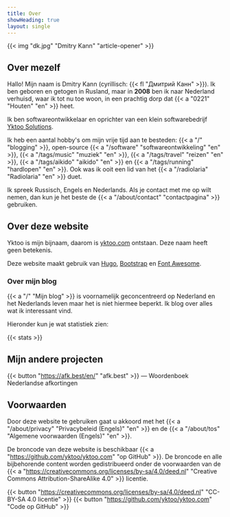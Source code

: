```yaml
---
title: Over
showHeading: true
layout: single
---
```


{{< img "dk.jpg" "Dmitry Kann" "article-opener" >}}

## Over mezelf

Hallo! Mijn naam is Dmitry Kann (cyrillisch: {{< fl "Дмитрий Канн" >}}). Ik ben geboren en getogen in Rusland, maar in **2008** ben ik naar Nederland verhuisd, waar ik tot nu toe woon, in een prachtig dorp dat {{< a "0221" "Houten" "en" >}} heet.

Ik ben softwareontwikkelaar en oprichter van een klein softwarebedrijf [Yktoo Solutions](https://yktoo.solutions).

Ik heb een aantal hobby's om mijn vrije tijd aan te besteden: {{< a "/" "blogging" >}}, open-source {{< a "/software" "softwareontwikkeling" "en" >}}, {{< a "/tags/music" "muziek" "en" >}}, {{< a "/tags/travel" "reizen" "en" >}}, {{< a "/tags/aikido" "aikido" "en" >}} en {{< a "/tags/running" "hardlopen" "en" >}}. Ook was ik ooit een lid van het {{< a "/radiolaria" "Radiolaria" "en" >}} duet.

Ik spreek Russisch, Engels en Nederlands. Als je contact met me op wilt nemen, dan kun je het beste de {{< a "/about/contact" "contactpagina" >}} gebruiken.

## Over deze website

Yktoo is mijn bijnaam, daarom is <u>yktoo.com</u> ontstaan. Deze naam heeft geen betekenis.

Deze website maakt gebruik van [Hugo](https://gohugo.io/), [Bootstrap](http://getbootstrap.com/) en [Font Awesome](https://fontawesome.com/).

### Over mijn blog

{{< a "/" "Mijn blog" >}} is voornamelijk geconcentreerd op Nederland en het Nederlands leven maar het is niet hiermee beperkt. Ik blog over alles wat ik interessant vind.

Hieronder kun je wat statistiek zien:

{{< stats >}}

## Mijn andere projecten

{{< button "https://afk.best/en/" "afk.best" >}} — Woordenboek Nederlandse afkortingen

## Voorwaarden

Door deze website te gebruiken gaat u akkoord met het {{< a "/about/privacy" "Privacybeleid (Engels)" "en" >}} en de {{< a "/about/tos" "Algemene voorwaarden (Engels)" "en" >}}.

De broncode van deze website is beschikbaar {{< a "https://github.com/yktoo/yktoo.com" "op GitHub" >}}. De broncode en alle bijbehorende content worden gedistribueerd onder de voorwaarden van de {{< a "https://creativecommons.org/licenses/by-sa/4.0/deed.nl" "Creative Commons Attribution-ShareAlike 4.0" >}} licentie.

{{< button "https://creativecommons.org/licenses/by-sa/4.0/deed.nl" "<i class='fab fa-creative-commons'></i><i class='fab fa-creative-commons-by'></i><i class='fab fa-creative-commons-sa bycon'></i>CC-BY-SA 4.0 licentie" >}}
{{< button "https://github.com/yktoo/yktoo.com" "<i class='fab fa-github bycon'></i>Code op GitHub" >}}
